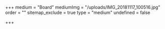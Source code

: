 +++
medium = "Board"
mediumImg = "/uploads/IMG_20181117_100516.jpg"
order = ""
sitemap_exclude = true
type = "medium"
undefined = false

+++
